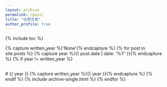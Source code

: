 ```yaml
---
layout: archive
permalink: /post/
title: "往期文章"
author_profile: true
---
```


{% include toc %}

{% capture written_year %}'None'{% endcapture %}
{% for post in site.posts %}
  {% capture year %}{{ post.date | date: '%Y' }}{% endcapture %}
  {% if year != written_year %}
<h2 id="{{ year | slugify }}" class="archive__subtitle"></h2>
# {{ year }}
    {% capture written_year %}{{ year }}{% endcapture %}
  {% endif %}
  {% include archive-single.html %}
{% endfor %}
